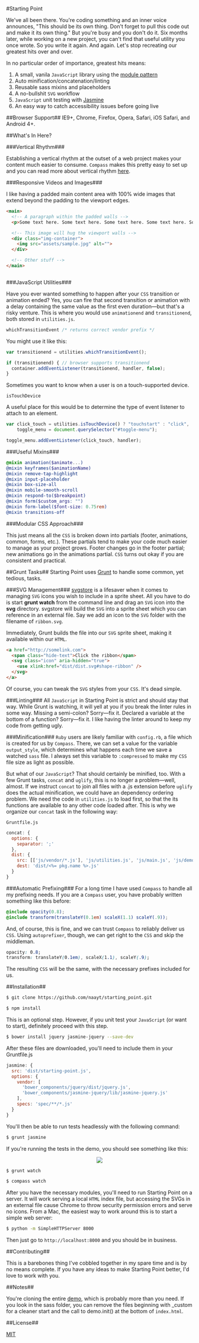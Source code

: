 #Starting Point

We've all been there. You're coding something and an inner voice announces, "This should be its own thing. Don't forget to pull this code out and make it its own thing." But you're busy and you don't do it. Six months later, while working on a new project, you can't find that useful utility you once wrote. So you write it again. And again. Let's stop recreating our greatest hits over and over.

In no particular order of importance, greatest hits means:

1. A small, vanila `JavaScript` library using the [module pattern][8]
2. Auto minification/concatenation/linting
3. Reusable sass mixins and placeholders
4. A no-bullshit `SVG` workflow
5. `JavaScript` unit testing with [Jasmine][9]
6. An easy way to catch accessibility issues before going live  

##Browser Support##
IE9+, Chrome, Firefox, Opera, Safari, iOS Safari, and Android 4+.

##What's In Here?

###Vertical Rhythm###

Establishing a vertical rhythm at the outset of a web project makes your content much easier to consume. `Compass` makes this pretty easy to set up and you can read more about vertical rhythm [here][3].

###Responsive Videos and Images###

I like having a padded main content area with 100% wide images that extend beyond the padding to the viewport edges.
```html
<main>
  <!-- A paragraph within the padded walls -->
  <p>Some text here. Some text here. Some text here. Some text here. Some text here. Some text here. Some text here. Some text here. Some text here. </p>

  <!-- This image will hug the viewport walls -->
  <div class="img-container">
    <img src="assets/sample.jpg" alt="">
  </div>

  <!-- Other stuff -->
</main>
```
<p align="center">
  <img src="https://dl.dropboxusercontent.com/u/24799515/img_share/full_width_image.jpg" alt="">
</p>

###JavaScript Utilities###

Have you ever wanted something to happen after your `CSS` transition or animation ended? Yes, you can fire that second transition or animation with a delay containing the same value as the first even duration—but that's a risky venture. This is where you would use `animationend` and `transitionend`, both stored in `utilities.js`.
```javascript
whichTransitionEvent /* returns correct vendor prefix */
```

You might use it like this:

```javascript
var transitionend = utilities.whichTransitionEvent();

if (transitionend) { // browser supports transitionend
  container.addEventListener(transitionend, handler, false);
}
```

Sometimes you want to know when a user is on a touch-supported device.

    isTouchDevice
A useful place for this would be to determine the type of event listener to attach to an element.
```javascript
var click_touch = utilities.isTouchDevice() ? "touchstart" : "click",
    toggle_menu = document.querySelector("#toggle-menu");

toggle_menu.addEventListener(click_touch, handler);
```

###Useful Mixins###
```scss
@mixin animation($animate...)
@mixin keyframes($animationName)
@mixin remove-tap-highlight
@mixin input-placeholder
@mixin box-size-all
@mixin mobile-smooth-scroll
@mixin respond-to($breakpoint)
@mixin form($custom_args: "")
@mixin form-label($font-size: 0.75rem)
@mixin transitions-off
```

###Modular CSS Approach###

This just means all the `CSS` is broken down into partials (footer, animations, common, forms, etc.). These partials tend to make your code much easier to manage as your project grows. Footer changes go in the footer partial; new animations go in the animations partial. `CSS` turns out okay if you are consistent and practical.

##Grunt Tasks##
Starting Point uses [Grunt][4] to handle some common, yet tedious, tasks.

###SVG Management###
[svgstore][5] is a lifesaver when it comes to managing `SVG` icons you wish to include in a sprite sheet. All you have to do is start **grunt watch** from the command line and drag an `SVG` icon into the **svg** directory. svgstore will build the `SVG` into a sprite sheet which you can reference in an external file. Say we add an icon to the `SVG` folder with the filename of `ribbon.svg`.

Immediately, Grunt builds the file into our `SVG` sprite sheet, making it available within our `HTML`.
```html
<a href="http://somelink.com">
  <span class="hide-text">Click the ribbon</span>
  <svg class="icon" aria-hidden="true">
    <use xlink:href="dist/dist.svg#shape-ribbon" />
  </svg>
</a>
```
Of course, you can tweak the `SVG` styles from your `CSS`. It's dead simple.

###Linting###
All `JavaScript` in Starting Point is strict and should stay that way. While Grunt is watching, it will yell at you if you break the linter rules in some way. Missing a semi-colon? Sorry—fix it. Declared a variable at the bottom of a function? Sorry—fix it. I like having the linter around to keep my code from getting ugly.

###Minification###
`Ruby` users are likely familiar with `config.rb`, a file which is created for us by `Compass`. There, we can set a value for the variable `output_style`, which determines what happens each time we save a watched `sass` file. I always set this variable to `:compressed` to make my `CSS` file size as light as possible.

But what of our `JavaScript`? That should certainly be minified, too. With a few Grunt tasks, `concat` and `uglify`, this is no longer a problem—well, almost. If we instruct `concat` to join all files with a .js extension before `uglify` does the actual minification, we could have an dependency ordering problem. We need the code in `utilities.js` to load first, so that the its functions are available to any other code loaded after. This is why we organize our `concat` task in the following way:

`Gruntfile.js`
```js
concat: {
  options: {
    separator: ';'
  },
  dist: {
    src: [['js/vendor/*.js'], 'js/utilities.js', 'js/main.js', 'js/demo.js'],
    dest: 'dist/<%= pkg.name %>.js'
  }
}
```

###Automatic Prefixing###
For a long time I have used `Compass` to handle all my prefixing needs. If you are a `Compass` user, you have probably written something like this before:

```scss
@include opacity(0.8);
@include transform(translateY(0.1em) scaleX(1.1) scaleY(.9));
```

And, of course, this is fine, and we can trust `Compass` to reliably deliver us `CSS`. Using `autoprefixer`, though, we can get right to the `CSS` and skip the middleman.

```css
opacity: 0.8;
transform: translateY(0.1em), scaleX(1.1), scaleY(.9);
```

The resulting `CSS` will be the same, with the necessary prefixes included for us.

##Installation##

```sh
$ git clone https://github.com/naayt/starting_point.git
```

```sh
$ npm install
```

This is an optional step. However, if you unit test your `JavaScript` (or want to start), definitely proceed with this step.
```sh
$ bower install jquery jasmine-jquery --save-dev
```

After these files are downloaded, you'll need to include them in your Gruntfile.js
```javascript
jasmine: {
  src: 'dist/starting-point.js',
  options: {
    vendor: [
      'bower_components/jquery/dist/jquery.js',
      'bower_components/jasmine-jquery/lib/jasmine-jquery.js'
    ],
    specs: 'spec/**/*.js'
  }
}
```

You'll then be able to run tests headlessly with the following command:
```sh
$ grunt jasmine
```
If you're running the tests in the demo, you should see something like this:
<p align="center">
  <img src="https://dl.dropboxusercontent.com/u/24799515/img_share/grunt_jasmine_tests.png">
</p>

```sh
$ grunt watch
```

```sh
$ compass watch
```

After you have the necessary modules, you'll need to run Starting Point on a server. It will work serving a local `HTML` index file, but accessing the SVGs in an external file cause Chrome to throw security permission errors and serve no icons. From a Mac, the easiest way to work around this is to start a simple web server:

```sh
$ python -m SimpleHTTPServer 8000
```

Then just go to `http://localhost:8000` and you should be in business.

##Contributing##

This is a barebones thing I've cobbled together in my spare time and is by no means complete. If you have any ideas to make Starting Point better, I'd love to work with you.

##Notes##

You're cloning the entire [demo][6], which is probably more than you need. If you look in the sass folder, you can remove the files beginning with _custom for a cleaner start and the call to demo.init() at the bottom of `index.html`.

##License##

[MIT][7]

[1]: http://compass-style.org/
[2]: http://sass-lang.com/
[3]: http://www.zell-weekeat.com/compass-vertical-rhythm/
[4]: http://gruntjs.com/
[5]: https://github.com/FWeinb/grunt-svgstore
[6]: http://naayt.github.io/starting_point/
[7]: https://github.com/naayt/starting_point/blob/gh-pages/LICENSE
[8]: http://goo.gl/f5LZm
[9]: http://jasmine.github.io/2.0/introduction.html
